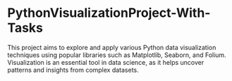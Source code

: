 # PythonVisualizationProject-With-Tasks
This project aims to explore and apply various Python data visualization techniques using popular libraries such as Matplotlib, Seaborn, and Folium. Visualization is an essential tool in data science, as it helps uncover patterns and insights from complex datasets.
